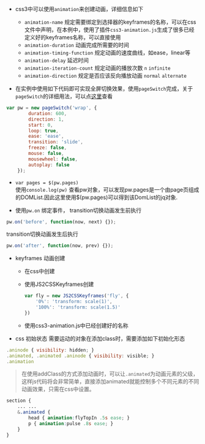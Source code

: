 - css3中可以使用`animation`来创建动画，详细信息如下
    + `animation-name`
        规定需要绑定到选择器的keyframes的名称，可以在css文件中声明，在本例中，使用了插件`css3-animation.js`生成了很多已经定义好的keyframes名称，可以直接使用
    + `animation-duration`
        动画完成所需要的时间
    + `animation-timing-function`
        规定动画的速度曲线，如ease，linear等
    + `animation-delay`
        延迟时间
    + `animation-iteration-count`
        规定动画的播放次数 `n` `infinite`
    + `animation-direction`
        规定是否应该反向播放动画 `normal` `alternate`

- 在实例中使用如下代码即可实现全屏切换效果，使用`pageSwitch`完成，关于`pageSwitch`的详细用法，可以点[这里](https://github.com/qiqiboy/pageSwitch)查看
```js
var pw = new pageSwitch('wrap', {
        duration: 600,
        direction: 1,
        start: 0,
        loop: true,
        ease: 'ease',
        transition: 'slide',
        freeze: false,
        mouse: false,
        mousewheel: false,
        autoplay: false
    });
```

- `var pages = $(pw.pages)`  
使用`console.log(pw)` 查看pw对象，可以发现pw.pages是一个由page页组成的DOMList.因此这里使用$(pw.pages)可以得到该DomList的jq对象.

- 使用`pw.on` 绑定事件，
transition切换动画发生前执行
```js
pw.on('before', function(now, next) {});
```
transition切换动画发生后执行
```js
pw.on('after', function(now, prev) {});
```

- keyframes 动画创建
    + 在css中创建
    + 使用JS2CSSKeyframes创建
        ```js
        var fly = new JS2CSSKeyframes('fly', {
            '0%': 'transform: scale(1)',
            '100%': 'transform: scale(1.5)'
        })
        ```

    + 使用css3-animation.js中已经创建好的名称

- css 初始状态
需要运动的对象在添加class时，需要添加如下初始化形态
```js
.aninode { visibility: hidden; }
.animated, .animated .aninode { visibility: visible; }
.animation
```

>在使用addClass的方式添加动画时，可以让`.animated`为动画元素的父级，这样js代码将会非常简单，直接添加animated就能控制多个不同元素的不同动画效果，只需在css中设置。

```scss
section {
    ... ...
    &.animated {
        head { animation:flyTopIn .5s ease; }
        p { animation:pulse .8s ease; }
    }
}
```
















